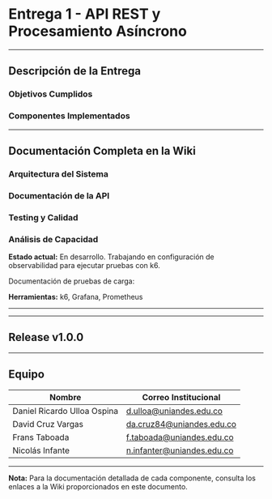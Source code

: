 # Entrega 1 - API REST y Procesamiento Asíncrono

---

## Descripción de la Entrega



### Objetivos Cumplidos



### Componentes Implementados



---

## Documentación Completa en la Wiki



### Arquitectura del Sistema


### Documentación de la API



### Testing y Calidad


### Análisis de Capacidad



**Estado actual:** En desarrollo. Trabajando en configuración de observabilidad para ejecutar pruebas con k6.

Documentación de pruebas de carga:



**Herramientas:** k6, Grafana, Prometheus





---



---

## Release v1.0.0


---

## Equipo

| Nombre | Correo Institucional |
|--------|---------------------|
| Daniel Ricardo Ulloa Ospina | d.ulloa@uniandes.edu.co |
| David Cruz Vargas | da.cruz84@uniandes.edu.co |
| Frans Taboada | f.taboada@uniandes.edu.co |
| Nicolás Infante | n.infanter@uniandes.edu.co |

---

**Nota:** Para la documentación detallada de cada componente, consulta los enlaces a la Wiki proporcionados en este documento.
